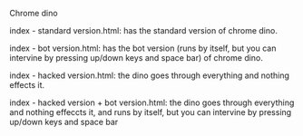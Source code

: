 Chrome dino

index - standard version.html: has the standard version of chrome dino.

index - bot version.html: has the bot version (runs by itself, but you can intervine by pressing up/down keys and space bar) of chrome dino.

index - hacked version.html: the dino goes through everything and nothing effects it.

index - hacked version + bot version.html: the dino goes through everything and nothing effeccts it, and runs by itself, but you can intervine by pressing up/down keys and space bar

